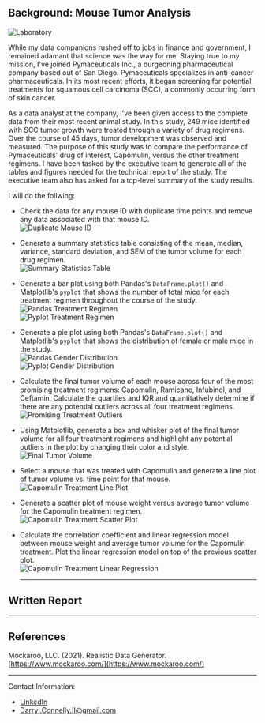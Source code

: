 ## Background: Mouse Tumor Analysis

  ![Laboratory](Images/Laboratory.jpg)

While my data companions rushed off to jobs in finance and government, I remained adamant that science was the way for me. Staying true to my mission, I've joined Pymaceuticals Inc., a burgeoning pharmaceutical company based out of San Diego. Pymaceuticals specializes in anti-cancer pharmaceuticals. In its most recent efforts, it began screening for potential treatments for squamous cell carcinoma (SCC), a commonly occurring form of skin cancer.

As a data analyst at the company, I've been given access to the complete data from their most recent animal study. In this study, 249 mice identified with SCC tumor growth were treated through a variety of drug regimens. Over the course of 45 days, tumor development was observed and measured. The purpose of this study was to compare the performance of Pymaceuticals' drug of interest, Capomulin, versus the other treatment regimens. I have been tasked by the executive team to generate all of the tables and figures needed for the technical report of the study. The executive team also has asked for a top-level summary of the study results.

I will do the follwing:

* Check the data for any mouse ID with duplicate time points and remove any data associated with that mouse ID.<br>
  ![Duplicate Mouse ID](Images/Laboratory.jpg)

* Generate a summary statistics table consisting of the mean, median, variance, standard deviation, and SEM of the tumor volume for each drug regimen.<br>
  ![Summary Statistics Table](Images/Laboratory.jpg)

* Generate a bar plot using both Pandas's `DataFrame.plot()` and Matplotlib's `pyplot` that shows  the number of total mice for each treatment regimen throughout the course of the study.<br>
  ![Pandas Treatment Regimen](Images/Laboratory.jpg)<br>
  ![Pyplot Treatment Regimen](Images/Laboratory.jpg)

* Generate a pie plot using both Pandas's `DataFrame.plot()` and Matplotlib's `pyplot` that shows the distribution of female or male mice in the study.<br>
  ![Pandas Gender Distribution](Images/Laboratory.jpg)<br>
  ![Pyplot Gender Distribution](Images/Laboratory.jpg)

* Calculate the final tumor volume of each mouse across four of the most promising treatment regimens: Capomulin, Ramicane, Infubinol, and Ceftamin. Calculate the quartiles and IQR and quantitatively determine if there are any potential outliers across all four treatment regimens.<br>
  ![Promising Treatment Outliers](Images/Laboratory.jpg)

* Using Matplotlib, generate a box and whisker plot of the final tumor volume for all four treatment regimens and highlight any potential outliers in the plot by changing their color and style.<br>
  ![Final Tumor Volume](Images/Laboratory.jpg)

* Select a mouse that was treated with Capomulin and generate a line plot of tumor volume vs. time point for that mouse.<br>
  ![Capomulin Treatment Line Plot](Images/Laboratory.jpg)

* Generate a scatter plot of mouse weight versus average tumor volume for the Capomulin treatment regimen.<br>
  ![Capomulin Treatment Scatter Plot](Images/Laboratory.jpg)

* Calculate the correlation coefficient and linear regression model between mouse weight and average tumor volume for the Capomulin treatment. Plot the linear regression model on top of the previous scatter plot.<br>
  ![Capomulin Treatment Linear Regression](Images/Laboratory.jpg)

  - - -

## Written Report

  - - - 

## References

Mockaroo, LLC. (2021). Realistic Data Generator. [https://www.mockaroo.com/](https://www.mockaroo.com/)

- - -

Contact Information:
* [LinkedIn](https://www.linkedin.com/in/connelito)
* Darryl.Connelly.II@gmail.com